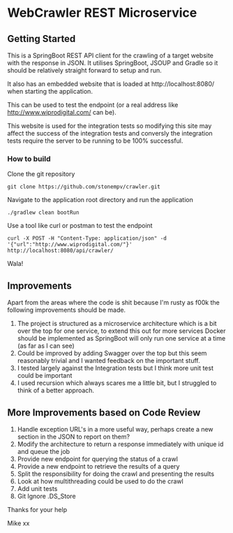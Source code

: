 # WebCrawler REST Microservice

## Getting Started
This is a SpringBoot REST API client for the crawling of a target website with the response in JSON.
It utilises SpringBoot, JSOUP and Gradle so it should be relatively straight forward to setup and run.

It also has an embedded website that is loaded at http://localhost:8080/ when starting the application.

This can be used to test the endpoint (or a real address like http://www.wiprodigital.com/ can be).

This website is used for the integration tests so modifying this site may affect the success of the integration tests and conversly the integration tests require the server to be running to be 100% successful.

### How to build
Clone the git repository
```
git clone https://github.com/stonempv/crawler.git
```

Navigate to the application root directory and run the application
```
./gradlew clean bootRun
```

Use a tool like curl or postman to test the endpoint
```
curl -X POST -H "Content-Type: application/json" -d '{"url":"http://www.wiprodigital.com/"}' http://localhost:8080/api/crawler/
```

Wala!


## Improvements
Apart from the areas where the code is shit because I'm rusty as f00k the following improvements should be made.
1. The project is structured as a microservice architecture which is a bit over the top for one service, to extend this out for more services Docker should be implemented as SpringBoot will only run one service at a time (as far as I can see)
2. Could be improved by adding Swagger over the top but this seem reasonably trivial and I wanted feedback on the important stuff.
3. I tested largely against the Integration tests but I think more unit test could be important
4. I used recursion which always scares me a little bit, but I struggled to think of a better approach.

## More Improvements based on Code Review
1. Handle exception URL's in a more useful way, perhaps create a new section in the JSON to report on them?
2. Modify the architecture to return a response immediately with unique id and queue the job
3. Provide new endpoint for querying the status of a crawl
4. Provide a new endpoint to retrieve the results of a query
5. Split the responsibility for doing the crawl and presenting the results
6. Look at how multithreading could be used to do the crawl
7. Add unit tests
8. Git Ignore .DS_Store


Thanks for your help

Mike xx

